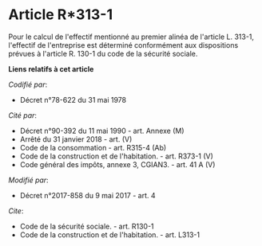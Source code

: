 # Article R*313-1

Pour le calcul de l'effectif mentionné au premier alinéa de l'article L. 313-1, l'effectif de l'entreprise est déterminé
conformément aux dispositions prévues à l'article R. 130-1 du code de la sécurité sociale.

**Liens relatifs à cet article**

_Codifié par_:

  - Décret n°78-622 du 31 mai 1978

_Cité par_:

  - Décret n°90-392 du 11 mai 1990 - art. Annexe (M)
  - Arrêté du 31 janvier 2018 - art. (V)
  - Code de la consommation - art. R315-4 (Ab)
  - Code de la construction et de l'habitation. - art. R373-1 (V)
  - Code général des impôts, annexe 3, CGIAN3. - art. 41 A (V)

_Modifié par_:

  - Décret n°2017-858 du 9 mai 2017 - art. 4

_Cite_:

  - Code de la sécurité sociale. - art. R130-1
  - Code de la construction et de l'habitation. - art. L313-1
